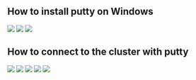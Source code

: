 ## How to install putty on Windows

<img src=https://github.com/chrishah/AMEB_HPC_demo/blob/master/backup/putty/putty_1.png eight=500>
<img src=https://github.com/chrishah/AMEB_HPC_demo/blob/master/backup/putty/putty_2.png eight=500>
<img src=https://github.com/chrishah/AMEB_HPC_demo/blob/master/backup/putty/putty_3.png eight=500>

## How to connect to the cluster with putty
<img src=https://github.com/chrishah/AMEB_HPC_demo/blob/master/backup/putty/putty_3b.png eight=500>
<img src=https://github.com/chrishah/AMEB_HPC_demo/blob/master/backup/putty/putty_4.png eight=500>
<img src=https://github.com/chrishah/AMEB_HPC_demo/blob/master/backup/putty/putty_5.png eight=500>
<img src=https://github.com/chrishah/AMEB_HPC_demo/blob/master/backup/putty/putty_6.png eight=500>
<img src=https://github.com/chrishah/AMEB_HPC_demo/blob/master/backup/putty/putty_7.png eight=500>


